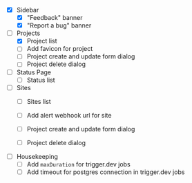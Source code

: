 - [x] Sidebar
  - [x] "Feedback" banner
  - [x] "Report a bug" banner

- [ ] Projects
  - [x] Project list
  - [ ] Add favicon for project
  - [ ] Project create and update form dialog
  - [ ] Project delete dialog

- [ ] Status Page
  - [ ] Status list

- [ ] Sites
  - [ ] Sites list
  - [ ] Add alert webhook url for site
  - [ ] Project create and update form dialog
  - [ ] Project delete dialog


- [ ] Housekeeping
  - [ ] Add `maxDuration` for trigger.dev jobs
  - [ ] Add timeout for postgres connection in trigger.dev jobs
